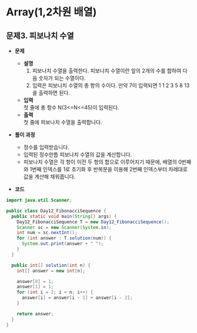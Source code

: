 # Array(1,2차원 배열)
## 문제3. 피보나치 수열

- **문제**
  - **설명**  
    1) 피보나치 수열을 출력한다. 피보나치 수열이란 앞의 2개의 수를 합하여 다음 숫자가 되는 수열이다.
    2) 입력은 피보나치 수열의 총 항의 수이다. 만약 7이 입력되면 1 1 2 3 5 8 13을 출력하면 된다.
  - **입력**  
    첫 줄에 총 항수 N(3<=N<=45)이 입력된다.
  - **출력**  
    첫 줄에 피보나치 수열을 출력합니다.



- **풀이 과정**
    - 정수를 입력받습니다.
    - 입력된 정수만틈 피보나치 수열의 값을 계산합니다.
    - 피보나치 수열은 각 항이 이전 두 항의 합으로 이루어지기 때문에, 배열의 0번째와 1번째 인덱스를 1로 초기화 후 반복문을 이용해 2번째 인덱스부터 차례대로 값을 계산해 채워줍니다.

- **코드**
```java
import java.util.Scanner;

public class Day12_FibonacciSequence {
  public static void main(String[] args) {
    Day12_FibonacciSequence T = new Day12_FibonacciSequence();
    Scanner sc = new Scanner(System.in);
    int num = sc.nextInt();
    for (int answer : T.solution(num)) {
      System.out.print(answer + " ");
    }
  }

  public int[] solution(int n) {
    int[] answer = new int[n];

    answer[0] = 1;
    answer[1] = 1;
    for (int i = 2; i < n; i++) {
      answer[i] = answer[i - 1] + answer[i - 2];
    }

    return answer;
  }
}
```
